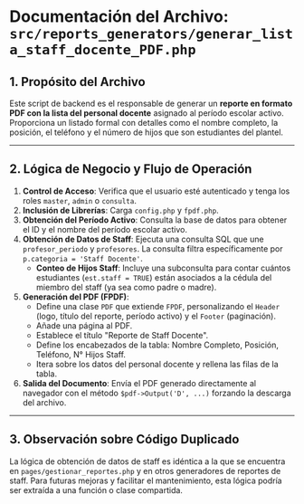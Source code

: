 # Documentación del Archivo: `src/reports_generators/generar_lista_staff_docente_PDF.php`

## 1. Propósito del Archivo

Este script de backend es el responsable de generar un **reporte en formato PDF con la lista del personal docente** asignado al período escolar activo. Proporciona un listado formal con detalles como el nombre completo, la posición, el teléfono y el número de hijos que son estudiantes del plantel.

---

## 2. Lógica de Negocio y Flujo de Operación

1.  **Control de Acceso**: Verifica que el usuario esté autenticado y tenga los roles `master`, `admin` o `consulta`.
2.  **Inclusión de Librerías**: Carga `config.php` y `fpdf.php`.
3.  **Obtención del Período Activo**: Consulta la base de datos para obtener el ID y el nombre del período escolar activo.
4.  **Obtención de Datos de Staff**: Ejecuta una consulta SQL que une `profesor_periodo` y `profesores`. La consulta filtra específicamente por `p.categoria = 'Staff Docente'`.
    *   **Conteo de Hijos Staff**: Incluye una subconsulta para contar cuántos estudiantes (`est.staff = TRUE`) están asociados a la cédula del miembro del staff (ya sea como padre o madre).
5.  **Generación del PDF (FPDF)**: 
    *   Define una clase `PDF` que extiende `FPDF`, personalizando el `Header` (logo, título del reporte, período activo) y el `Footer` (paginación).
    *   Añade una página al PDF.
    *   Establece el título "Reporte de Staff Docente".
    *   Define los encabezados de la tabla: Nombre Completo, Posición, Teléfono, N° Hijos Staff.
    *   Itera sobre los datos del personal docente y rellena las filas de la tabla.
6.  **Salida del Documento**: Envía el PDF generado directamente al navegador con el método `$pdf->Output('D', ...)` forzando la descarga del archivo.

---

## 3. Observación sobre Código Duplicado

La lógica de obtención de datos de staff es idéntica a la que se encuentra en `pages/gestionar_reportes.php` y en otros generadores de reportes de staff. Para futuras mejoras y facilitar el mantenimiento, esta lógica podría ser extraída a una función o clase compartida.
